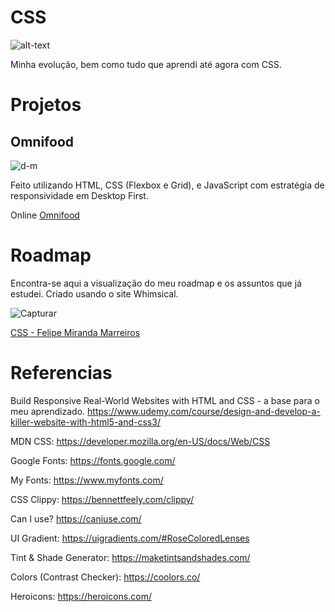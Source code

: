 # CSS

![alt-text](https://webdeverguide.com/wp-content/uploads/2021/06/how-to-center-align-items-in-css.png)

Minha evolução, bem como tudo que aprendi até agora com CSS.

# Projetos

## Omnifood
![d-m](https://user-images.githubusercontent.com/91689754/147513026-386163e3-605e-47b2-a1b8-6127a0b31dda.png)

Feito utilizando HTML, CSS (Flexbox e Grid), e JavaScript com estratégia de responsividade em Desktop First.

Online <a href="https://omnifood-fmm.netlify.app/" target="_blank">Omnifood</a>

# Roadmap

Encontra-se aqui a visualização do meu roadmap e os assuntos que já estudei. Criado usando o site Whimsical.

![Capturar](https://user-images.githubusercontent.com/91689754/147827226-2bbd236c-9d4f-44f2-aedc-38f0b3b568cb.PNG)

<a href="https://whimsical.com/css-felipe-miranda-marreiros-8JeEMMaGxNR6ZpCKrViRuB" target="_blank">CSS - Felipe Miranda Marreiros</a>

# Referencias

Build Responsive Real-World Websites with HTML and CSS - a base para o meu aprendizado.
https://www.udemy.com/course/design-and-develop-a-killer-website-with-html5-and-css3/

MDN CSS:
https://developer.mozilla.org/en-US/docs/Web/CSS

Google Fonts:
https://fonts.google.com/

My Fonts:
https://www.myfonts.com/

CSS Clippy:
https://bennettfeely.com/clippy/

Can I use?
https://caniuse.com/

UI Gradient:
https://uigradients.com/#RoseColoredLenses

Tint & Shade Generator:
https://maketintsandshades.com/

Colors (Contrast Checker):
https://coolors.co/

Heroicons:
https://heroicons.com/
